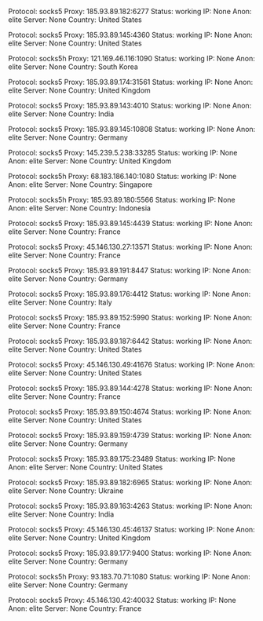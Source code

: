 Protocol: socks5
Proxy: 185.93.89.182:6277
Status: working
IP: None
Anon: elite
Server: None
Country: United States

Protocol: socks5
Proxy: 185.93.89.145:4360
Status: working
IP: None
Anon: elite
Server: None
Country: United States

Protocol: socks5h
Proxy: 121.169.46.116:1090
Status: working
IP: None
Anon: elite
Server: None
Country: South Korea

Protocol: socks5
Proxy: 185.93.89.174:31561
Status: working
IP: None
Anon: elite
Server: None
Country: United Kingdom

Protocol: socks5
Proxy: 185.93.89.143:4010
Status: working
IP: None
Anon: elite
Server: None
Country: India

Protocol: socks5
Proxy: 185.93.89.145:10808
Status: working
IP: None
Anon: elite
Server: None
Country: Germany

Protocol: socks5
Proxy: 145.239.5.238:33285
Status: working
IP: None
Anon: elite
Server: None
Country: United Kingdom

Protocol: socks5h
Proxy: 68.183.186.140:1080
Status: working
IP: None
Anon: elite
Server: None
Country: Singapore

Protocol: socks5h
Proxy: 185.93.89.180:5566
Status: working
IP: None
Anon: elite
Server: None
Country: Indonesia

Protocol: socks5
Proxy: 185.93.89.145:4439
Status: working
IP: None
Anon: elite
Server: None
Country: France

Protocol: socks5
Proxy: 45.146.130.27:13571
Status: working
IP: None
Anon: elite
Server: None
Country: France

Protocol: socks5
Proxy: 185.93.89.191:8447
Status: working
IP: None
Anon: elite
Server: None
Country: Germany

Protocol: socks5
Proxy: 185.93.89.176:4412
Status: working
IP: None
Anon: elite
Server: None
Country: Italy

Protocol: socks5
Proxy: 185.93.89.152:5990
Status: working
IP: None
Anon: elite
Server: None
Country: France

Protocol: socks5
Proxy: 185.93.89.187:6442
Status: working
IP: None
Anon: elite
Server: None
Country: United States

Protocol: socks5
Proxy: 45.146.130.49:41676
Status: working
IP: None
Anon: elite
Server: None
Country: United States

Protocol: socks5
Proxy: 185.93.89.144:4278
Status: working
IP: None
Anon: elite
Server: None
Country: France

Protocol: socks5
Proxy: 185.93.89.150:4674
Status: working
IP: None
Anon: elite
Server: None
Country: United States

Protocol: socks5
Proxy: 185.93.89.159:4739
Status: working
IP: None
Anon: elite
Server: None
Country: Germany

Protocol: socks5
Proxy: 185.93.89.175:23489
Status: working
IP: None
Anon: elite
Server: None
Country: United States

Protocol: socks5
Proxy: 185.93.89.182:6965
Status: working
IP: None
Anon: elite
Server: None
Country: Ukraine

Protocol: socks5
Proxy: 185.93.89.163:4263
Status: working
IP: None
Anon: elite
Server: None
Country: India

Protocol: socks5
Proxy: 45.146.130.45:46137
Status: working
IP: None
Anon: elite
Server: None
Country: United Kingdom

Protocol: socks5
Proxy: 185.93.89.177:9400
Status: working
IP: None
Anon: elite
Server: None
Country: Germany

Protocol: socks5h
Proxy: 93.183.70.71:1080
Status: working
IP: None
Anon: elite
Server: None
Country: Germany

Protocol: socks5
Proxy: 45.146.130.42:40032
Status: working
IP: None
Anon: elite
Server: None
Country: France

